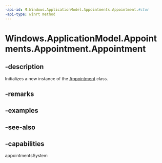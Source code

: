 ```yaml
---
-api-id: M:Windows.ApplicationModel.Appointments.Appointment.#ctor
-api-type: winrt method
---
```


<!-- Method syntax
public Appointment()
-->

# Windows.ApplicationModel.Appointments.Appointment.Appointment

## -description
Initializes a new instance of the [Appointment](appointment.md) class.

## -remarks

## -examples

## -see-also

## -capabilities
appointmentsSystem
